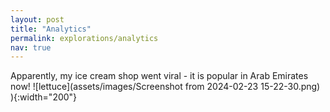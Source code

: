 ```yaml
---
layout: post
title: "Analytics"
permalink: explorations/analytics
nav: true
---
```

Apparently, my ice cream shop went viral - it is popular in Arab Emirates now!
![lettuce](assets/images/Screenshot from 2024-02-23 15-22-30.png)
){:width="200"}

